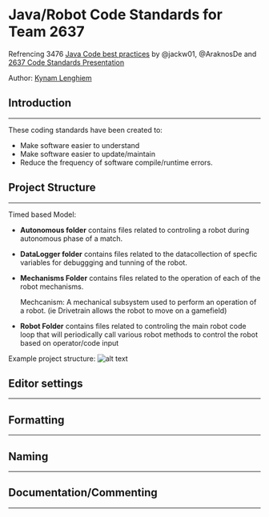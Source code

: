 # Java/Robot Code Standards for Team 2637

Refrencing 3476 [Java Code best practices](https://github.com/FRC3476/style-guides/blob/master/java-style-guide.md) by @jackw01, @AraknosDe
and [2637 Code Standards Presentation](https://docs.google.com/presentation/d/1sKjgOOEfPU-1lpW2Q55ssY6NsyhUO9tG/edit#slide=id.p5)

Author: [Kynam Lenghiem](https://github.com/Noto501)

## Introduction
---
These coding standards have been created to:
- Make software easier to understand
- Make software easier to update/maintain
- Reduce the frequency of software compile/runtime errors.


## Project Structure
---
Timed based Model:
- **Autonomous folder** contains files related to controling a robot during autonomous phase of a match.

- **DataLogger folder** contains files related to the datacollection of specfic variables for debuggging and tunning of the robot.

- **Mechanisms Folder** contains files related to the operation of each of the robot mechanisms. 

    Mechcanism: A mechanical subsystem used to perform an operation of a robot. (ie Drivetrain allows the robot to move on a gamefield)

- **Robot Folder** contains files related to controling the main robot code loop that will periodically call various robot methods to control the robot based on operator/code input

Example project structure:
![alt text]()

    


## Editor settings
---

## Formatting
---


## Naming
---


## Documentation/Commenting
---




